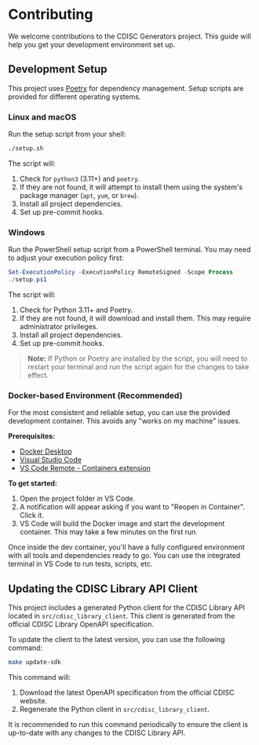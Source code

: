 # Contributing

We welcome contributions to the CDISC Generators project. This guide will help you get your development environment set up.

## Development Setup

This project uses [Poetry](https://python-poetry.org/) for dependency management. Setup scripts are provided for different operating systems.

### Linux and macOS

Run the setup script from your shell:

```bash
./setup.sh
```

The script will:
1.  Check for `python3` (3.11+) and `poetry`.
2.  If they are not found, it will attempt to install them using the system's package manager (`apt`, `yum`, or `brew`).
3.  Install all project dependencies.
4.  Set up pre-commit hooks.

### Windows

Run the PowerShell setup script from a PowerShell terminal. You may need to adjust your execution policy first:

```powershell
Set-ExecutionPolicy -ExecutionPolicy RemoteSigned -Scope Process
./setup.ps1
```

The script will:
1.  Check for Python 3.11+ and Poetry.
2.  If they are not found, it will download and install them. This may require administrator privileges.
3.  Install all project dependencies.
4.  Set up pre-commit hooks.
> **Note:** If Python or Poetry are installed by the script, you will need to restart your terminal and run the script again for the changes to take effect.

### Docker-based Environment (Recommended)

For the most consistent and reliable setup, you can use the provided development container. This avoids any "works on my machine" issues.

**Prerequisites:**
- [Docker Desktop](https://www.docker.com/products/docker-desktop/)
- [Visual Studio Code](https://code.visualstudio.com/)
- [VS Code Remote - Containers extension](https://marketplace.visualstudio.com/items?itemName=ms-vscode-remote.remote-containers)

**To get started:**
1.  Open the project folder in VS Code.
2.  A notification will appear asking if you want to "Reopen in Container". Click it.
3.  VS Code will build the Docker image and start the development container. This may take a few minutes on the first run.

Once inside the dev container, you'll have a fully configured environment with all tools and dependencies ready to go. You can use the integrated terminal in VS Code to run tests, scripts, etc.

## Updating the CDISC Library API Client

This project includes a generated Python client for the CDISC Library API located in `src/cdisc_library_client`. This client is generated from the official CDISC Library OpenAPI specification.

To update the client to the latest version, you can use the following command:

```bash
make update-sdk
```

This command will:
1.  Download the latest OpenAPI specification from the official CDISC website.
2.  Regenerate the Python client in `src/cdisc_library_client`.

It is recommended to run this command periodically to ensure the client is up-to-date with any changes to the CDISC Library API.
